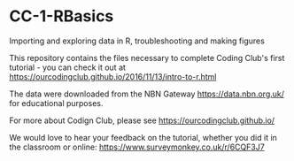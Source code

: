 # CC-1-RBasics
Importing and exploring data in R, troubleshooting and making figures

This repository contains the files necessary to complete Coding Club's first tutorial - you can check it out at https://ourcodingclub.github.io/2016/11/13/intro-to-r.html

The data were downloaded from the NBN Gateway https://data.nbn.org.uk/ for educational purposes.

For more about Codign Club, please see https://ourcodingclub.github.io/

We would love to hear your feedback on the tutorial, whether you did it in the classroom or online: https://www.surveymonkey.co.uk/r/6CQF3J7
